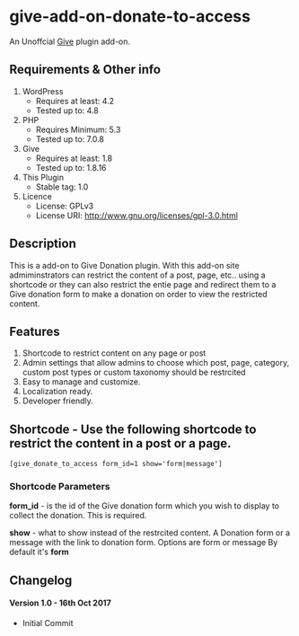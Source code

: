 # give-add-on-donate-to-access

An Unoffcial [Give](https://wordpress.org/plugins/give/) plugin add-on.

## Requirements & Other info

1. WordPress
	* Requires at least: 4.2
	* Tested up to: 4.8
2. PHP	
	* Requires Minimum: 5.3
	* Tested up to: 7.0.8
3. Give
	* Requires at least: 1.8
	* Tested up to: 1.8.16
4. This Plugin
	* Stable tag: 1.0
5. Licence
	* License: GPLv3
	* License URI: http://www.gnu.org/licenses/gpl-3.0.html

## Description
This is a add-on to Give Donation plugin. With this add-on site admiminstrators can restrict the content of a post, page, etc.. using a shortcode or they can also restrict the entie page and redirect them to a Give donation form to make a donation on order to view the restricted content.

## Features

1. Shortcode to restrict content on any page or post
2. Admin settings that allow admins to choose which post, page, category, custom post types or custom taxonomy should be restrcited
3. Easy to manage and customize.
4. Localization ready.
5. Developer friendly.

## Shortcode - Use the following shortcode to restrict the content in a post or a page.

```
[give_donate_to_access form_id=1 show='form|message']
```
### Shortcode Parameters
**form_id** - is the id of the Give donation form which you wish to display to collect the donation. This is required.

**show** - what to show instead of the restrcited content. A Donation form or a message with the link to donation form. 
Options are form or message
By default it's **form**

## Changelog

#### Version 1.0 - 16th Oct 2017
* Initial Commit
